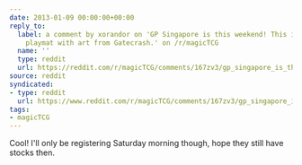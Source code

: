 ```yaml
---
date: 2013-01-09 00:00:00+00:00
reply_to:
  label: a comment by xorandor on 'GP Singapore is this weekend! This is the exclusive
    playmat with art from Gatecrash.' on /r/magicTCG
  name: ''
  type: reddit
  url: https://reddit.com/r/magicTCG/comments/167zv3/gp_singapore_is_this_weekend_this_is_the/c7tny55/
source: reddit
syndicated:
- type: reddit
  url: https://www.reddit.com/r/magicTCG/comments/167zv3/gp_singapore_is_this_weekend_this_is_the/c7to1oi/
tags:
- magicTCG
---
```


Cool! I'll only be registering Saturday morning though, hope they still have stocks then.